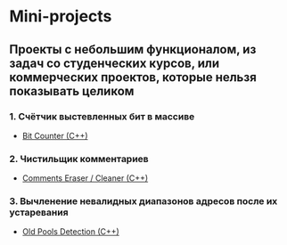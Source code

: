 # Mini-projects

## Проекты с небольшим функционалом, из задач со студенческих курсов, или коммерческих проектов, которые нельзя показывать целиком

### 1. Счётчик выстевленных бит в массиве
* [Bit Counter (C++)](https://github.com/DV1X3R/tti-projects/tree/master/cpp-programming)
### 2. Чистильщик комментариев
* [Comments Eraser / Cleaner (C++)](https://github.com/DV1X3R/tti-projects/tree/master/cpp-programming)
### 3. Вычленение невалидных диапазонов адресов после их устаревания 
* [Old Pools Detection (C++)](https://github.com/DV1X3R/tti-projects/tree/master/cpp-programming)



